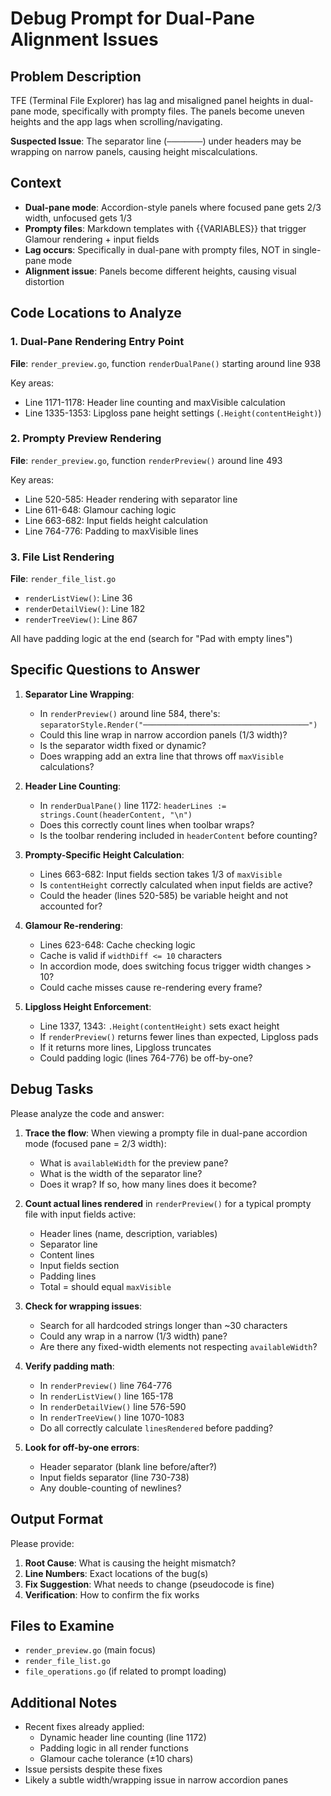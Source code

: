 # Debug Prompt for Dual-Pane Alignment Issues

## Problem Description
TFE (Terminal File Explorer) has lag and misaligned panel heights in dual-pane mode, specifically with prompty files. The panels become uneven heights and the app lags when scrolling/navigating.

**Suspected Issue**: The separator line (`────────`) under headers may be wrapping on narrow panels, causing height miscalculations.

## Context
- **Dual-pane mode**: Accordion-style panels where focused pane gets 2/3 width, unfocused gets 1/3
- **Prompty files**: Markdown templates with {{VARIABLES}} that trigger Glamour rendering + input fields
- **Lag occurs**: Specifically in dual-pane with prompty files, NOT in single-pane mode
- **Alignment issue**: Panels become different heights, causing visual distortion

## Code Locations to Analyze

### 1. Dual-Pane Rendering Entry Point
**File**: `render_preview.go`, function `renderDualPane()` starting around line 938

Key areas:
- Line 1171-1178: Header line counting and maxVisible calculation
- Line 1335-1353: Lipgloss pane height settings (`.Height(contentHeight)`)

### 2. Prompty Preview Rendering
**File**: `render_preview.go`, function `renderPreview()` around line 493

Key areas:
- Line 520-585: Header rendering with separator line
- Line 611-648: Glamour caching logic
- Line 663-682: Input fields height calculation
- Line 764-776: Padding to maxVisible lines

### 3. File List Rendering
**File**: `render_file_list.go`
- `renderListView()`: Line 36
- `renderDetailView()`: Line 182
- `renderTreeView()`: Line 867

All have padding logic at the end (search for "Pad with empty lines")

## Specific Questions to Answer

1. **Separator Line Wrapping**:
   - In `renderPreview()` around line 584, there's: `separatorStyle.Render("─────────────────────────────────────")`
   - Could this line wrap in narrow accordion panels (1/3 width)?
   - Is the separator width fixed or dynamic?
   - Does wrapping add an extra line that throws off `maxVisible` calculations?

2. **Header Line Counting**:
   - In `renderDualPane()` line 1172: `headerLines := strings.Count(headerContent, "\n")`
   - Does this correctly count lines when toolbar wraps?
   - Is the toolbar rendering included in `headerContent` before counting?

3. **Prompty-Specific Height Calculation**:
   - Lines 663-682: Input fields section takes 1/3 of `maxVisible`
   - Is `contentHeight` correctly calculated when input fields are active?
   - Could the header (lines 520-585) be variable height and not accounted for?

4. **Glamour Re-rendering**:
   - Lines 623-648: Cache checking logic
   - Cache is valid if `widthDiff <= 10` characters
   - In accordion mode, does switching focus trigger width changes > 10?
   - Could cache misses cause re-rendering every frame?

5. **Lipgloss Height Enforcement**:
   - Line 1337, 1343: `.Height(contentHeight)` sets exact height
   - If `renderPreview()` returns fewer lines than expected, Lipgloss pads
   - If it returns more lines, Lipgloss truncates
   - Could padding logic (lines 764-776) be off-by-one?

## Debug Tasks

Please analyze the code and answer:

1. **Trace the flow**: When viewing a prompty file in dual-pane accordion mode (focused pane = 2/3 width):
   - What is `availableWidth` for the preview pane?
   - What is the width of the separator line?
   - Does it wrap? If so, how many lines does it become?

2. **Count actual lines rendered** in `renderPreview()` for a typical prompty file with input fields active:
   - Header lines (name, description, variables)
   - Separator line
   - Content lines
   - Input fields section
   - Padding lines
   - Total = should equal `maxVisible`

3. **Check for wrapping issues**:
   - Search for all hardcoded strings longer than ~30 characters
   - Could any wrap in a narrow (1/3 width) pane?
   - Are there any fixed-width elements not respecting `availableWidth`?

4. **Verify padding math**:
   - In `renderPreview()` line 764-776
   - In `renderListView()` line 165-178
   - In `renderDetailView()` line 576-590
   - In `renderTreeView()` line 1070-1083
   - Do all correctly calculate `linesRendered` before padding?

5. **Look for off-by-one errors**:
   - Header separator (blank line before/after?)
   - Input fields separator (line 730-738)
   - Any double-counting of newlines?

## Output Format

Please provide:

1. **Root Cause**: What is causing the height mismatch?
2. **Line Numbers**: Exact locations of the bug(s)
3. **Fix Suggestion**: What needs to change (pseudocode is fine)
4. **Verification**: How to confirm the fix works

## Files to Examine
- `render_preview.go` (main focus)
- `render_file_list.go`
- `file_operations.go` (if related to prompt loading)

## Additional Notes
- Recent fixes already applied:
  - Dynamic header line counting (line 1172)
  - Padding logic in all render functions
  - Glamour cache tolerance (±10 chars)
- Issue persists despite these fixes
- Likely a subtle width/wrapping issue in narrow accordion panes
